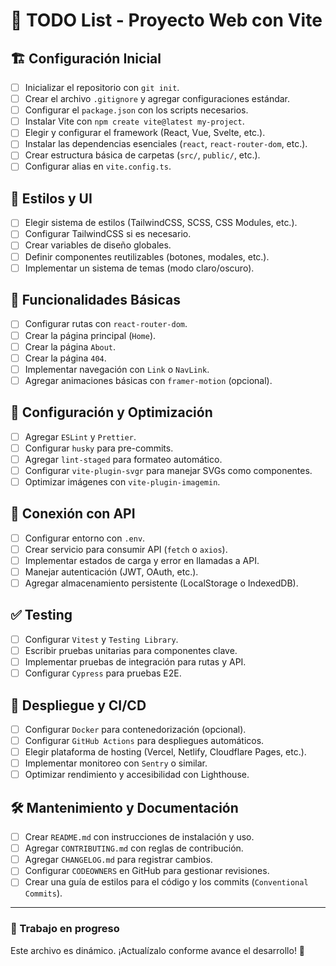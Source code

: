 # 📌 TODO List - Proyecto Web con Vite

## 🏗️ Configuración Inicial
- [ ] Inicializar el repositorio con `git init`.
- [ ] Crear el archivo `.gitignore` y agregar configuraciones estándar.
- [ ] Configurar el `package.json` con los scripts necesarios.
- [ ] Instalar Vite con `npm create vite@latest my-project`.
- [ ] Elegir y configurar el framework (React, Vue, Svelte, etc.).
- [ ] Instalar las dependencias esenciales (`react`, `react-router-dom`, etc.).
- [ ] Crear estructura básica de carpetas (`src/`, `public/`, etc.).
- [ ] Configurar alias en `vite.config.ts`.

## 🎨 Estilos y UI
- [ ] Elegir sistema de estilos (TailwindCSS, SCSS, CSS Modules, etc.).
- [ ] Configurar TailwindCSS si es necesario.
- [ ] Crear variables de diseño globales.
- [ ] Definir componentes reutilizables (botones, modales, etc.).
- [ ] Implementar un sistema de temas (modo claro/oscuro).

## 🔄 Funcionalidades Básicas
- [ ] Configurar rutas con `react-router-dom`.
- [ ] Crear la página principal (`Home`).
- [ ] Crear la página `About`.
- [ ] Crear la página `404`.
- [ ] Implementar navegación con `Link` o `NavLink`.
- [ ] Agregar animaciones básicas con `framer-motion` (opcional).

## 🔧 Configuración y Optimización
- [ ] Agregar `ESLint` y `Prettier`.
- [ ] Configurar `husky` para pre-commits.
- [ ] Agregar `lint-staged` para formateo automático.
- [ ] Configurar `vite-plugin-svgr` para manejar SVGs como componentes.
- [ ] Optimizar imágenes con `vite-plugin-imagemin`.

## 📡 Conexión con API
- [ ] Configurar entorno con `.env`.
- [ ] Crear servicio para consumir API (`fetch` o `axios`).
- [ ] Implementar estados de carga y error en llamadas a API.
- [ ] Manejar autenticación (JWT, OAuth, etc.).
- [ ] Agregar almacenamiento persistente (LocalStorage o IndexedDB).

## ✅ Testing
- [ ] Configurar `Vitest` y `Testing Library`.
- [ ] Escribir pruebas unitarias para componentes clave.
- [ ] Implementar pruebas de integración para rutas y API.
- [ ] Configurar `Cypress` para pruebas E2E.

## 🚀 Despliegue y CI/CD
- [ ] Configurar `Docker` para contenedorización (opcional).
- [ ] Configurar `GitHub Actions` para despliegues automáticos.
- [ ] Elegir plataforma de hosting (Vercel, Netlify, Cloudflare Pages, etc.).
- [ ] Implementar monitoreo con `Sentry` o similar.
- [ ] Optimizar rendimiento y accesibilidad con Lighthouse.

## 🛠️ Mantenimiento y Documentación
- [ ] Crear `README.md` con instrucciones de instalación y uso.
- [ ] Agregar `CONTRIBUTING.md` con reglas de contribución.
- [ ] Agregar `CHANGELOG.md` para registrar cambios.
- [ ] Configurar `CODEOWNERS` en GitHub para gestionar revisiones.
- [ ] Crear una guía de estilos para el código y los commits (`Conventional Commits`).

---
### 🚧 Trabajo en progreso
Este archivo es dinámico. ¡Actualízalo conforme avance el desarrollo! 🚀
